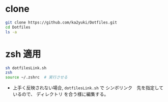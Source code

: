 # clone
```zsh
git clone https://github.com/ka2yuki/Dotfiles.git
cd Dotfiles
ls -a
```

# zsh 適用
```zsh
sh dotfilesLink.sh
zsh
source ~/.zshrc  # 実行させる
```

* 上手く反映されない場合, `dotfilesLink.sh` で シンボリンク　先を指定しているので、
ディレクトリ を合う様に編集する。

